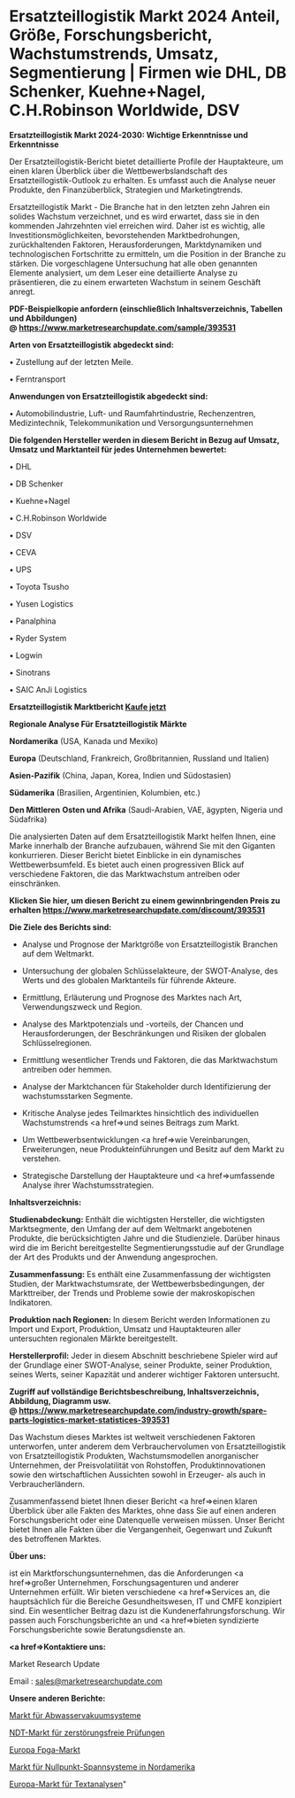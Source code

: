 # Ersatzteillogistik Markt 2024 Anteil, Größe, Forschungsbericht, Wachstumstrends, Umsatz, Segmentierung | Firmen wie DHL, DB Schenker, Kuehne+Nagel, C.H.Robinson Worldwide, DSV

<strong>Ersatzteillogistik Markt 2024-2030: Wichtige Erkenntnisse und Erkenntnisse</strong>

Der Ersatzteillogistik-Bericht bietet detaillierte Profile der Hauptakteure, um einen klaren Überblick über die Wettbewerbslandschaft des Ersatzteillogistik-Outlook zu erhalten. Es umfasst auch die Analyse neuer Produkte, den Finanzüberblick, Strategien und Marketingtrends.

Ersatzteillogistik Markt - Die Branche hat in den letzten zehn Jahren ein solides Wachstum verzeichnet, und es wird erwartet, dass sie in den kommenden Jahrzehnten viel erreichen wird. Daher ist es wichtig, alle Investitionsmöglichkeiten, bevorstehenden Marktbedrohungen, zurückhaltenden Faktoren, Herausforderungen, Marktdynamiken und technologischen Fortschritte zu ermitteln, um die Position in der Branche zu stärken. Die vorgeschlagene Untersuchung hat alle oben genannten Elemente analysiert, um dem Leser eine detaillierte Analyse zu präsentieren, die zu einem erwarteten Wachstum in seinem Geschäft anregt.

<strong><b>PDF-Beispielkopie anfordern (einschließlich Inhaltsverzeichnis, Tabellen und Abbildungen) @ </b></strong><strong><a href=https://www.marketresearchupdate.com/sample/393531><strong>https://www.marketresearchupdate.com/sample/393531</u></a></strong></strong>

<strong>Arten von Ersatzteillogistik abgedeckt sind:</strong>

• Zustellung auf der letzten Meile.

• Ferntransport

<strong>Anwendungen von Ersatzteillogistik abgedeckt sind:</strong>

• Automobilindustrie, Luft- und Raumfahrtindustrie, Rechenzentren, Medizintechnik, Telekommunikation und Versorgungsunternehmen

<strong>Die folgenden Hersteller werden in diesem Bericht in Bezug auf Umsatz, Umsatz und Marktanteil für jedes Unternehmen bewertet:</strong>

• DHL

• DB Schenker

• Kuehne+Nagel

• C.H.Robinson Worldwide

• DSV

• CEVA

• UPS

• Toyota Tsusho

• Yusen Logistics

• Panalphina

• Ryder System

• Logwin

• Sinotrans

• SAIC AnJi Logistics

<strong>Ersatzteillogistik Marktbericht <a href=https://www.marketresearchupdate.com/buynow/393531>Kaufe jetzt</a></strong>

<strong>Regionale Analyse Für Ersatzteillogistik Märkte</strong>

<strong>Nordamerika</strong> (USA, Kanada und Mexiko)

<strong>Europa</strong> (Deutschland, Frankreich, Großbritannien, Russland und Italien)

<strong>Asien-Pazifik</strong> (China, Japan, Korea, Indien und Südostasien)

<strong>Südamerika</strong> (Brasilien, Argentinien, Kolumbien, etc.)

<strong>Den Mittleren</strong> <strong>Osten und Afrika</strong> (Saudi-Arabien, VAE, ägypten, Nigeria und Südafrika)

Die analysierten Daten auf dem Ersatzteillogistik Markt helfen Ihnen, eine Marke innerhalb der Branche aufzubauen, während Sie mit den Giganten konkurrieren. Dieser Bericht bietet Einblicke in ein dynamisches Wettbewerbsumfeld. Es bietet auch einen progressiven Blick auf verschiedene Faktoren, die das Marktwachstum antreiben oder einschränken.

<strong>Klicken Sie hier, um diesen Bericht zu einem gewinnbringenden Preis zu erhalten
</strong><strong><a href=https://www.marketresearchupdate.com/discount/393531>https://www.marketresearchupdate.com/discount/393531</b></u></strong></a>

<strong>Die Ziele des Berichts sind:</strong>

- Analyse und Prognose der Marktgröße von Ersatzteillogistik Branchen auf dem Weltmarkt.

- Untersuchung der globalen Schlüsselakteure, der SWOT-Analyse, des Werts und des globalen Marktanteils für führende Akteure.

- Ermittlung, Erläuterung und Prognose des Marktes nach Art, Verwendungszweck und Region.

- Analyse des Marktpotenzials und -vorteils, der Chancen und Herausforderungen, der Beschränkungen und Risiken der globalen Schlüsselregionen.

- Ermittlung wesentlicher Trends und Faktoren, die das Marktwachstum antreiben oder hemmen.

- Analyse der Marktchancen für Stakeholder durch Identifizierung der wachstumsstarken Segmente.

- Kritische Analyse jedes Teilmarktes hinsichtlich des individuellen Wachstumstrends <a href=>und</a> seines Beitrags zum Markt.

- Um Wettbewerbsentwicklungen <a href=>wie</a> Vereinbarungen, Erweiterungen, neue Produkteinführungen und Besitz auf dem Markt zu verstehen.

- Strategische Darstellung der Hauptakteure und <a href=>umfas</a>sende Analyse ihrer Wachstumsstrategien.

<strong>Inhaltsverzeichnis:</strong>

<strong>Studienabdeckung:</strong> Enthält die wichtigsten Hersteller, die wichtigsten Marktsegmente, den Umfang der auf dem Weltmarkt angebotenen Produkte, die berücksichtigten Jahre und die Studienziele. Darüber hinaus wird die im Bericht bereitgestellte Segmentierungsstudie auf der Grundlage der Art des Produkts und der Anwendung angesprochen.

<strong>Zusammenfassung:</strong> Es enthält eine Zusammenfassung der wichtigsten Studien, der Marktwachstumsrate, der Wettbewerbsbedingungen, der Markttreiber, der Trends und Probleme sowie der makroskopischen Indikatoren.

<strong>Produktion nach Regionen:</strong> In diesem Bericht werden Informationen zu Import und Export, Produktion, Umsatz und Hauptakteuren aller untersuchten regionalen Märkte bereitgestellt.

<strong>Herstellerprofil:</strong> Jeder in diesem Abschnitt beschriebene Spieler wird auf der Grundlage einer SWOT-Analyse, seiner Produkte, seiner Produktion, seines Werts, seiner Kapazität und anderer wichtiger Faktoren untersucht.

<strong><b>Zugriff auf vollständige Berichtsbeschreibung, Inhaltsverzeichnis, Abbildung, Diagramm usw. @ </b></strong><strong><a href=https://www.marketresearchupdate.com/industry-growth/spare-parts-logistics-market-statistices-393531>https://www.marketresearchupdate.com/industry-growth/spare-parts-logistics-market-statistices-393531</a></strong>

Das Wachstum dieses Marktes ist weltweit verschiedenen Faktoren unterworfen, unter anderem dem Verbrauchervolumen von Ersatzteillogistik von Ersatzteillogistik Produkten, Wachstumsmodellen anorganischer Unternehmen, der Preisvolatilität von Rohstoffen, Produktinnovationen sowie den wirtschaftlichen Aussichten sowohl in Erzeuger- als auch in Verbraucherländern.

Zusammenfassend bietet Ihnen dieser Bericht <a href=>einen</a> klaren Überblick über alle Fakten des Marktes, ohne dass Sie auf einen anderen Forschungsbericht oder eine Datenquelle verweisen müssen. Unser Bericht bietet Ihnen alle Fakten über die Vergangenheit, Gegenwart und Zukunft des betroffenen Marktes.

<strong>Über uns:</strong>

 ist ein Marktforschungsunternehmen, das die Anforderungen <a href=>großer</a> Unternehmen, Forschungsagenturen und anderer Unternehmen erfüllt. Wir bieten verschiedene <a href=>Services</a> an, die hauptsächlich für die Bereiche Gesundheitswesen, IT und CMFE konzipiert sind. Ein wesentlicher Beitrag dazu ist die Kundenerfahrungsforschung. Wir passen auch Forschungsberichte an und <a href=>bieten</a> syndizierte Forschungsberichte sowie Beratungsdienste an.

<strong><a href=>Kontaktiere uns:</a></strong>

Market Research Update

Email : sales@marketresearchupdate.com

<strong>Unsere anderen Berichte:</strong>

<a href=https://www.linkedin.com/pulse/sewage-vacuum-system-market-analyzing-latest-developments>Markt für Abwasservakuumsysteme</a>

<a href=https://www.linkedin.com/pulse/non-destructive-testing-ndt-market-research-report-reveals>NDT-Markt für zerstörungsfreie Prüfungen</a>

<a href=https://www.linkedin.com/pulse/europe-fpga-market-size-opportunities-development-regional>Europa Fpga-Markt</a>

<a href=https://www.linkedin.com/pulse/north-america-zero-point-clamping-system-market>Markt für Nullpunkt-Spannsysteme in Nordamerika</a>

<a href=https://www.linkedin.com/pulse/europe-text-analytics-market-size-share-trend>Europa-Markt für Textanalysen</a>"
